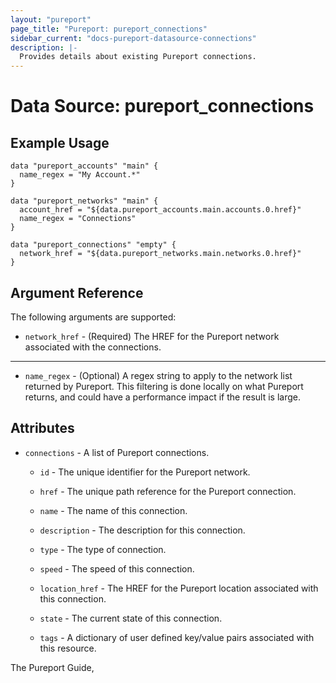 ```yaml
---
layout: "pureport"
page_title: "Pureport: pureport_connections"
sidebar_current: "docs-pureport-datasource-connections"
description: |-
  Provides details about existing Pureport connections.
---
```


# Data Source: pureport\_connections

## Example Usage

```hcl
data "pureport_accounts" "main" {
  name_regex = "My Account.*"
}

data "pureport_networks" "main" {
  account_href = "${data.pureport_accounts.main.accounts.0.href}"
  name_regex = "Connections"
}

data "pureport_connections" "empty" {
  network_href = "${data.pureport_networks.main.networks.0.href}"
}
```

## Argument Reference

The following arguments are supported:

* `network_href` - (Required) The HREF for the Pureport network associated with the connections.

- - -

* `name_regex` - (Optional) A regex string to apply to the network list returned by Pureport. This
  filtering is done locally on what Pureport returns, and could have a performance impact if the
  result is large.

## Attributes

* `connections` - A list of Pureport connections.

    * `id` - The unique identifier for the Pureport network.

    * `href` - The unique path reference for the Pureport connection.

    * `name` - The name of this connection.

    * `description` - The description for this connection.

    * `type` - The type of connection.

    * `speed` - The speed of this connection.

    * `location_href` - The HREF for the Pureport location associated with this connection.

    * `state` - The current state of this connection.

    * `tags` - A dictionary of user defined key/value pairs associated with this resource.


The Pureport Guide, []()
